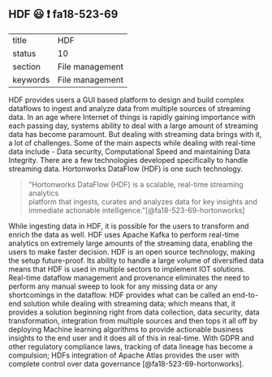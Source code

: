 ## HDF :smiley: :exclamation: fa18-523-69


|          |                 |
| -------- | --------------- |
| title    | HDF             | 
| status   | 10              |
| section  | File management |
| keywords | File management |

HDF provides users a GUI based platform to design and build complex dataflows
to ingest and analyze data from multiple sources of streaming data.
In an age where Internet of things is rapidly gaining importance with each
passing day, systems ability to deal with a large amount of streaming data has
become paramount. But dealing with streaming data brings with it, a lot of
challenges. Some of the main aspects while dealing with real-time data include -
Data security, Computational Speed and maintaining Data Integrity. There are a
few technologies developed specifically to handle streaming data. Hortonworks 
DataFlow (HDF) is one such technology.

> "Hortonworks DataFlow (HDF) is a scalable, real-time streaming analytics   
> platform that ingests, curates and analyzes data for key insights and  
> immediate actionable intelligence."[@fa18-523-69-hortonworks]

While ingesting data in HDF, it is possible for the users to transform and
enrich the data as well. HDF uses Apache Kafka to perform real-time analytics on
extremely large amounts of the streaming data, enabling the users to make faster
decision. HDF is an open source technology, making the setup future-proof. Its
ability to handle a large volume of diversified data means that HDF is used in
multiple sectors to implement IOT solutions. Real-time dataflow management and
provenance eliminates the need to perform any manual sweep to look for any
missing data or any shortcomings in the dataflow. HDF provides what can be
called an end-to-end solution while dealing with streaming data; which means
that, it provides a solution beginning right from data collection, data
security, data transformation, integration from multiple sources and then tops
it all off by deploying Machine learning algorithms to provide actionable
business insights to the end user and it does all of this in real-time. With
GDPR and other regulatory compliance laws, tracking of data lineage has become a
compulsion; HDFs integration of Apache Atlas provides the user with complete
control over data governance [@fa18-523-69-hortonworks].
